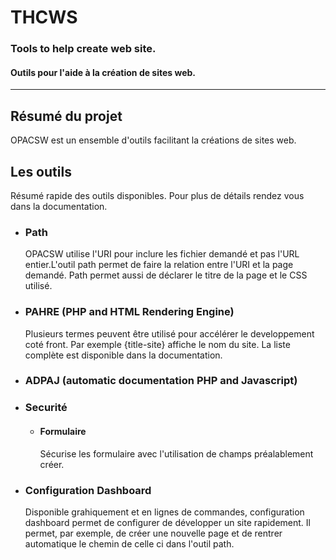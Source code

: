 # THCWS
### Tools to help create web site.
#### Outils pour l'aide à la création de sites web.
***

## Résumé du projet

OPACSW est un ensemble d'outils facilitant la créations de sites web.

## Les outils

Résumé rapide des outils disponibles. Pour plus de détails rendez vous dans la documentation.

* ### Path
  OPACSW utilise l'URI pour inclure les fichier demandé et pas l'URL entier.L'outil path permet de faire la relation entre l'URI et la page demandé. Path permet aussi de déclarer le titre de la page et le CSS utilisé.
  
* ### PAHRE (PHP and HTML Rendering Engine)
  Plusieurs termes peuvent être utilisé pour accélérer le developpement coté front. Par exemple {title-site} affiche le nom du site. La liste complète est disponible dans la documentation.
* ### ADPAJ (automatic documentation PHP and Javascript)
* ### Securité
  * #### Formulaire
    Sécurise les formulaire avec l'utilisation de champs préalablement créer.

* ### Configuration Dashboard
  Disponible grahiquement et en lignes de commandes, configuration dashboard permet de configurer de développer un site rapidement. Il permet, par exemple, de créer une nouvelle page et de rentrer automatique le chemin de celle ci dans l'outil path.
